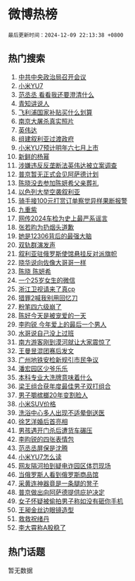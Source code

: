# 微博热榜

`最后更新时间：2024-12-09 22:13:38 +0800`

## 热门搜索

1. [中共中央政治局召开会议](https://m.weibo.cn/search?containerid=100103type%3D1%26t%3D10%26q%3D%23%E4%B8%AD%E5%85%B1%E4%B8%AD%E5%A4%AE%E6%94%BF%E6%B2%BB%E5%B1%80%E5%8F%AC%E5%BC%80%E4%BC%9A%E8%AE%AE%23&stream_entry_id=51&isnewpage=1&extparam=seat%3D1%26q%3D%2523%25E4%25B8%25AD%25E5%2585%25B1%25E4%25B8%25AD%25E5%25A4%25AE%25E6%2594%25BF%25E6%25B2%25BB%25E5%25B1%2580%25E5%258F%25AC%25E5%25BC%2580%25E4%25BC%259A%25E8%25AE%25AE%2523%26dgr%3D0%26filter_type%3Drealtimehot%26stream_entry_id%3D51%26c_type%3D51%26pos%3D0%26cate%3D10103%26display_time%3D1733753617%26pre_seqid%3D173375361730902219204127)
1. [小米YU7](https://m.weibo.cn/search?containerid=100103type%3D1%26t%3D10%26q%3D%E5%B0%8F%E7%B1%B3YU7&stream_entry_id=31&isnewpage=1&extparam=seat%3D1%26q%3D%25E5%25B0%258F%25E7%25B1%25B3YU7%26dgr%3D0%26filter_type%3Drealtimehot%26c_type%3D31%26cate%3D5001%26realpos%3D1%26flag%3D2%26stream_entry_id%3D31%26lcate%3D5001%26band_rank%3D1%26pos%3D0%26display_time%3D1733753617%26pre_seqid%3D173375361730902219204127)
1. [范丞丞 看看我还要澄清什么](https://m.weibo.cn/search?containerid=100103type%3D1%26t%3D10%26q%3D%E8%8C%83%E4%B8%9E%E4%B8%9E+%E7%9C%8B%E7%9C%8B%E6%88%91%E8%BF%98%E8%A6%81%E6%BE%84%E6%B8%85%E4%BB%80%E4%B9%88&stream_entry_id=31&isnewpage=1&extparam=seat%3D1%26q%3D%25E8%258C%2583%25E4%25B8%259E%25E4%25B8%259E%2520%25E7%259C%258B%25E7%259C%258B%25E6%2588%2591%25E8%25BF%2598%25E8%25A6%2581%25E6%25BE%2584%25E6%25B8%2585%25E4%25BB%2580%25E4%25B9%2588%26dgr%3D0%26filter_type%3Drealtimehot%26c_type%3D31%26cate%3D5001%26realpos%3D2%26flag%3D1%26stream_entry_id%3D31%26lcate%3D5001%26band_rank%3D2%26pos%3D1%26display_time%3D1733753617%26pre_seqid%3D173375361730902219204127)
1. [青知讲说人](https://m.weibo.cn/search?containerid=100103type%3D1%26t%3D10%26q%3D%23%E9%9D%92%E7%9F%A5%E8%AE%B2%E8%AF%B4%E4%BA%BA%23&stream_entry_id=31&isnewpage=1&extparam=seat%3D1%26q%3D%2523%25E9%259D%2592%25E7%259F%25A5%25E8%25AE%25B2%25E8%25AF%25B4%25E4%25BA%25BA%2523%26dgr%3D0%26filter_type%3Drealtimehot%26c_type%3D31%26cate%3D5001%26realpos%3D3%26flag%3D0%26stream_entry_id%3D31%26lcate%3D5001%26band_rank%3D3%26pos%3D2%26display_time%3D1733753617%26pre_seqid%3D173375361730902219204127)
1. [飞利浦国家补贴买什么划算](https://m.weibo.cn/search?containerid=100103type%3D1%26t%3D10%26q%3D%23%E9%A3%9E%E5%88%A9%E6%B5%A6%E5%9B%BD%E5%AE%B6%E8%A1%A5%E8%B4%B4%E4%B9%B0%E4%BB%80%E4%B9%88%E5%88%92%E7%AE%97%23&stream_entry_id=31&isnewpage=1&extparam=seat%3D1%26q%3D%2523%25E9%25A3%259E%25E5%2588%25A9%25E6%25B5%25A6%25E5%259B%25BD%25E5%25AE%25B6%25E8%25A1%25A5%25E8%25B4%25B4%25E4%25B9%25B0%25E4%25BB%2580%25E4%25B9%2588%25E5%2588%2592%25E7%25AE%2597%2523%26is_ad_pos%3D1%26adid%3D267579%26c_type%3D31%26cate%3D5001%26topic_ad%3D1%26band_rank%3D4%26lcate%3D5001%26stream_entry_id%3D31%26dgr%3D0%26pos%3D3%26filter_type%3Drealtimehot%26display_time%3D1733753617%26pre_seqid%3D173375361730902219204127)
1. [南京大屠杀真实照片](https://m.weibo.cn/search?containerid=100103type%3D1%26t%3D10%26q%3D%23%E5%8D%97%E4%BA%AC%E5%A4%A7%E5%B1%A0%E6%9D%80%E7%9C%9F%E5%AE%9E%E7%85%A7%E7%89%87%23&stream_entry_id=31&isnewpage=1&extparam=seat%3D1%26q%3D%2523%25E5%258D%2597%25E4%25BA%25AC%25E5%25A4%25A7%25E5%25B1%25A0%25E6%259D%2580%25E7%259C%259F%25E5%25AE%259E%25E7%2585%25A7%25E7%2589%2587%2523%26dgr%3D0%26filter_type%3Drealtimehot%26c_type%3D31%26cate%3D5001%26realpos%3D4%26flag%3D0%26stream_entry_id%3D31%26lcate%3D5001%26band_rank%3D4%26pos%3D4%26display_time%3D1733753617%26pre_seqid%3D173375361730902219204127)
1. [英伟达](https://m.weibo.cn/search?containerid=100103type%3D1%26t%3D10%26q%3D%E8%8B%B1%E4%BC%9F%E8%BE%BE&stream_entry_id=31&isnewpage=1&extparam=seat%3D1%26q%3D%25E8%258B%25B1%25E4%25BC%259F%25E8%25BE%25BE%26dgr%3D0%26filter_type%3Drealtimehot%26c_type%3D31%26cate%3D5001%26realpos%3D5%26flag%3D0%26stream_entry_id%3D31%26lcate%3D5001%26band_rank%3D5%26pos%3D5%26display_time%3D1733753617%26pre_seqid%3D173375361730902219204127)
1. [组建叙利亚过渡政府](https://m.weibo.cn/search?containerid=100103type%3D1%26t%3D10%26q%3D%23%E7%BB%84%E5%BB%BA%E5%8F%99%E5%88%A9%E4%BA%9A%E8%BF%87%E6%B8%A1%E6%94%BF%E5%BA%9C%23&stream_entry_id=31&isnewpage=1&extparam=seat%3D1%26q%3D%2523%25E7%25BB%2584%25E5%25BB%25BA%25E5%258F%2599%25E5%2588%25A9%25E4%25BA%259A%25E8%25BF%2587%25E6%25B8%25A1%25E6%2594%25BF%25E5%25BA%259C%2523%26dgr%3D0%26filter_type%3Drealtimehot%26c_type%3D31%26cate%3D5001%26realpos%3D6%26flag%3D1%26stream_entry_id%3D31%26lcate%3D5001%26band_rank%3D6%26pos%3D6%26display_time%3D1733753617%26pre_seqid%3D173375361730902219204127)
1. [小米YU7预计明年六七月上市](https://m.weibo.cn/search?containerid=100103type%3D1%26t%3D10%26q%3D%23%E5%B0%8F%E7%B1%B3YU7%E9%A2%84%E8%AE%A1%E6%98%8E%E5%B9%B4%E5%85%AD%E4%B8%83%E6%9C%88%E4%B8%8A%E5%B8%82%23&stream_entry_id=31&isnewpage=1&extparam=seat%3D1%26q%3D%2523%25E5%25B0%258F%25E7%25B1%25B3YU7%25E9%25A2%2584%25E8%25AE%25A1%25E6%2598%258E%25E5%25B9%25B4%25E5%2585%25AD%25E4%25B8%2583%25E6%259C%2588%25E4%25B8%258A%25E5%25B8%2582%2523%26dgr%3D0%26filter_type%3Drealtimehot%26c_type%3D31%26cate%3D5001%26realpos%3D7%26flag%3D0%26stream_entry_id%3D31%26lcate%3D5001%26band_rank%3D7%26pos%3D7%26display_time%3D1733753617%26pre_seqid%3D173375361730902219204127)
1. [新鲜的杨幂](https://m.weibo.cn/search?containerid=100103type%3D1%26t%3D10%26q%3D%23%E6%96%B0%E9%B2%9C%E7%9A%84%E6%9D%A8%E5%B9%82%23&stream_entry_id=31&isnewpage=1&extparam=seat%3D1%26q%3D%2523%25E6%2596%25B0%25E9%25B2%259C%25E7%259A%2584%25E6%259D%25A8%25E5%25B9%2582%2523%26dgr%3D0%26filter_type%3Drealtimehot%26c_type%3D31%26cate%3D5001%26realpos%3D8%26flag%3D1%26stream_entry_id%3D31%26lcate%3D5001%26band_rank%3D8%26pos%3D8%26display_time%3D1733753617%26pre_seqid%3D173375361730902219204127)
1. [涉嫌违反反垄断法英伟达被立案调查](https://m.weibo.cn/search?containerid=100103type%3D1%26t%3D10%26q%3D%23%E6%B6%89%E5%AB%8C%E8%BF%9D%E5%8F%8D%E5%8F%8D%E5%9E%84%E6%96%AD%E6%B3%95%E8%8B%B1%E4%BC%9F%E8%BE%BE%E8%A2%AB%E7%AB%8B%E6%A1%88%E8%B0%83%E6%9F%A5%23&stream_entry_id=31&isnewpage=1&extparam=seat%3D1%26q%3D%2523%25E6%25B6%2589%25E5%25AB%258C%25E8%25BF%259D%25E5%258F%258D%25E5%258F%258D%25E5%259E%2584%25E6%2596%25AD%25E6%25B3%2595%25E8%258B%25B1%25E4%25BC%259F%25E8%25BE%25BE%25E8%25A2%25AB%25E7%25AB%258B%25E6%25A1%2588%25E8%25B0%2583%25E6%259F%25A5%2523%26dgr%3D0%26filter_type%3Drealtimehot%26c_type%3D31%26cate%3D5001%26realpos%3D9%26flag%3D0%26stream_entry_id%3D31%26lcate%3D5001%26band_rank%3D9%26pos%3D9%26display_time%3D1733753617%26pre_seqid%3D173375361730902219204127)
1. [普京暂无正式会见阿萨德计划](https://m.weibo.cn/search?containerid=100103type%3D1%26t%3D10%26q%3D%23%E6%99%AE%E4%BA%AC%E6%9A%82%E6%97%A0%E6%AD%A3%E5%BC%8F%E4%BC%9A%E8%A7%81%E9%98%BF%E8%90%A8%E5%BE%B7%E8%AE%A1%E5%88%92%23&stream_entry_id=31&isnewpage=1&extparam=seat%3D1%26q%3D%2523%25E6%2599%25AE%25E4%25BA%25AC%25E6%259A%2582%25E6%2597%25A0%25E6%25AD%25A3%25E5%25BC%258F%25E4%25BC%259A%25E8%25A7%2581%25E9%2598%25BF%25E8%2590%25A8%25E5%25BE%25B7%25E8%25AE%25A1%25E5%2588%2592%2523%26dgr%3D0%26filter_type%3Drealtimehot%26c_type%3D31%26cate%3D5001%26realpos%3D10%26flag%3D1%26stream_entry_id%3D31%26lcate%3D5001%26band_rank%3D10%26pos%3D10%26display_time%3D1733753617%26pre_seqid%3D173375361730902219204127)
1. [陈晓没去参加陈妍希父亲葬礼](https://m.weibo.cn/search?containerid=100103type%3D1%26t%3D10%26q%3D%23%E9%99%88%E6%99%93%E6%B2%A1%E5%8E%BB%E5%8F%82%E5%8A%A0%E9%99%88%E5%A6%8D%E5%B8%8C%E7%88%B6%E4%BA%B2%E8%91%AC%E7%A4%BC%23&stream_entry_id=31&isnewpage=1&extparam=seat%3D1%26q%3D%2523%25E9%2599%2588%25E6%2599%2593%25E6%25B2%25A1%25E5%258E%25BB%25E5%258F%2582%25E5%258A%25A0%25E9%2599%2588%25E5%25A6%258D%25E5%25B8%258C%25E7%2588%25B6%25E4%25BA%25B2%25E8%2591%25AC%25E7%25A4%25BC%2523%26dgr%3D0%26filter_type%3Drealtimehot%26c_type%3D31%26cate%3D5001%26realpos%3D11%26flag%3D2%26stream_entry_id%3D31%26lcate%3D5001%26band_rank%3D11%26pos%3D11%26display_time%3D1733753617%26pre_seqid%3D173375361730902219204127)
1. [以色列大举空袭叙利亚](https://m.weibo.cn/search?containerid=100103type%3D1%26t%3D10%26q%3D%23%E4%BB%A5%E8%89%B2%E5%88%97%E5%A4%A7%E4%B8%BE%E7%A9%BA%E8%A2%AD%E5%8F%99%E5%88%A9%E4%BA%9A%23&stream_entry_id=31&isnewpage=1&extparam=seat%3D1%26q%3D%2523%25E4%25BB%25A5%25E8%2589%25B2%25E5%2588%2597%25E5%25A4%25A7%25E4%25B8%25BE%25E7%25A9%25BA%25E8%25A2%25AD%25E5%258F%2599%25E5%2588%25A9%25E4%25BA%259A%2523%26dgr%3D0%26filter_type%3Drealtimehot%26c_type%3D31%26cate%3D5001%26realpos%3D12%26flag%3D1%26stream_entry_id%3D31%26lcate%3D5001%26band_rank%3D12%26pos%3D12%26display_time%3D1733753617%26pre_seqid%3D173375361730902219204127)
1. [骑手接100元打赏订单察觉异样果断报警](https://m.weibo.cn/search?containerid=100103type%3D1%26t%3D10%26q%3D%23%E9%AA%91%E6%89%8B%E6%8E%A5100%E5%85%83%E6%89%93%E8%B5%8F%E8%AE%A2%E5%8D%95%E5%AF%9F%E8%A7%89%E5%BC%82%E6%A0%B7%E6%9E%9C%E6%96%AD%E6%8A%A5%E8%AD%A6%23&stream_entry_id=31&isnewpage=1&extparam=seat%3D1%26q%3D%2523%25E9%25AA%2591%25E6%2589%258B%25E6%258E%25A5100%25E5%2585%2583%25E6%2589%2593%25E8%25B5%258F%25E8%25AE%25A2%25E5%258D%2595%25E5%25AF%259F%25E8%25A7%2589%25E5%25BC%2582%25E6%25A0%25B7%25E6%259E%259C%25E6%2596%25AD%25E6%258A%25A5%25E8%25AD%25A6%2523%26dgr%3D0%26filter_type%3Drealtimehot%26c_type%3D31%26cate%3D5001%26realpos%3D13%26flag%3D0%26stream_entry_id%3D31%26lcate%3D5001%26band_rank%3D13%26pos%3D13%26display_time%3D1733753617%26pre_seqid%3D173375361730902219204127)
1. [九重紫](https://m.weibo.cn/search?containerid=100103type%3D1%26t%3D10%26q%3D%E4%B9%9D%E9%87%8D%E7%B4%AB&stream_entry_id=31&isnewpage=1&extparam=seat%3D1%26q%3D%25E4%25B9%259D%25E9%2587%258D%25E7%25B4%25AB%26dgr%3D0%26filter_type%3Drealtimehot%26c_type%3D31%26cate%3D5001%26realpos%3D14%26flag%3D0%26stream_entry_id%3D31%26lcate%3D5001%26band_rank%3D14%26pos%3D14%26display_time%3D1733753617%26pre_seqid%3D173375361730902219204127)
1. [网传2024车检为史上最严系谣言](https://m.weibo.cn/search?containerid=100103type%3D1%26t%3D10%26q%3D%23%E7%BD%91%E4%BC%A02024%E8%BD%A6%E6%A3%80%E4%B8%BA%E5%8F%B2%E4%B8%8A%E6%9C%80%E4%B8%A5%E7%B3%BB%E8%B0%A3%E8%A8%80%23&stream_entry_id=31&isnewpage=1&extparam=seat%3D1%26q%3D%2523%25E7%25BD%2591%25E4%25BC%25A02024%25E8%25BD%25A6%25E6%25A3%2580%25E4%25B8%25BA%25E5%258F%25B2%25E4%25B8%258A%25E6%259C%2580%25E4%25B8%25A5%25E7%25B3%25BB%25E8%25B0%25A3%25E8%25A8%2580%2523%26dgr%3D0%26filter_type%3Drealtimehot%26c_type%3D31%26cate%3D5001%26realpos%3D15%26flag%3D1%26stream_entry_id%3D31%26lcate%3D5001%26band_rank%3D15%26pos%3D15%26display_time%3D1733753617%26pre_seqid%3D173375361730902219204127)
1. [张若昀为扔烟头道歉](https://m.weibo.cn/search?containerid=100103type%3D1%26t%3D10%26q%3D%23%E5%BC%A0%E8%8B%A5%E6%98%80%E4%B8%BA%E6%89%94%E7%83%9F%E5%A4%B4%E9%81%93%E6%AD%89%23&stream_entry_id=31&isnewpage=1&extparam=seat%3D1%26q%3D%2523%25E5%25BC%25A0%25E8%258B%25A5%25E6%2598%2580%25E4%25B8%25BA%25E6%2589%2594%25E7%2583%259F%25E5%25A4%25B4%25E9%2581%2593%25E6%25AD%2589%2523%26dgr%3D0%26filter_type%3Drealtimehot%26c_type%3D31%26cate%3D5001%26realpos%3D16%26flag%3D0%26stream_entry_id%3D31%26lcate%3D5001%26band_rank%3D16%26pos%3D16%26display_time%3D1733753617%26pre_seqid%3D173375361730902219204127)
1. [她是12306背后的最强大脑](https://m.weibo.cn/search?containerid=100103type%3D1%26t%3D10%26q%3D%23%E5%A5%B9%E6%98%AF12306%E8%83%8C%E5%90%8E%E7%9A%84%E6%9C%80%E5%BC%BA%E5%A4%A7%E8%84%91%23&stream_entry_id=31&isnewpage=1&extparam=seat%3D1%26q%3D%2523%25E5%25A5%25B9%25E6%2598%25AF12306%25E8%2583%258C%25E5%2590%258E%25E7%259A%2584%25E6%259C%2580%25E5%25BC%25BA%25E5%25A4%25A7%25E8%2584%2591%2523%26dgr%3D0%26filter_type%3Drealtimehot%26c_type%3D31%26cate%3D5001%26realpos%3D17%26flag%3D1%26stream_entry_id%3D31%26lcate%3D5001%26band_rank%3D17%26pos%3D17%26display_time%3D1733753617%26pre_seqid%3D173375361730902219204127)
1. [双轨群演发声](https://m.weibo.cn/search?containerid=100103type%3D1%26t%3D10%26q%3D%23%E5%8F%8C%E8%BD%A8%E7%BE%A4%E6%BC%94%E5%8F%91%E5%A3%B0%23&stream_entry_id=31&isnewpage=1&extparam=seat%3D1%26q%3D%2523%25E5%258F%258C%25E8%25BD%25A8%25E7%25BE%25A4%25E6%25BC%2594%25E5%258F%2591%25E5%25A3%25B0%2523%26dgr%3D0%26filter_type%3Drealtimehot%26c_type%3D31%26cate%3D5001%26realpos%3D18%26flag%3D0%26stream_entry_id%3D31%26lcate%3D5001%26band_rank%3D18%26pos%3D18%26display_time%3D1733753617%26pre_seqid%3D173375361730902219204127)
1. [叙利亚驻俄罗斯使馆悬挂反对派旗帜](https://m.weibo.cn/search?containerid=100103type%3D1%26t%3D10%26q%3D%23%E5%8F%99%E5%88%A9%E4%BA%9A%E9%A9%BB%E4%BF%84%E7%BD%97%E6%96%AF%E4%BD%BF%E9%A6%86%E6%82%AC%E6%8C%82%E5%8F%8D%E5%AF%B9%E6%B4%BE%E6%97%97%E5%B8%9C%23&stream_entry_id=31&isnewpage=1&extparam=seat%3D1%26q%3D%2523%25E5%258F%2599%25E5%2588%25A9%25E4%25BA%259A%25E9%25A9%25BB%25E4%25BF%2584%25E7%25BD%2597%25E6%2596%25AF%25E4%25BD%25BF%25E9%25A6%2586%25E6%2582%25AC%25E6%258C%2582%25E5%258F%258D%25E5%25AF%25B9%25E6%25B4%25BE%25E6%2597%2597%25E5%25B8%259C%2523%26dgr%3D0%26filter_type%3Drealtimehot%26c_type%3D31%26cate%3D5001%26realpos%3D19%26flag%3D1%26stream_entry_id%3D31%26lcate%3D5001%26band_rank%3D19%26pos%3D19%26display_time%3D1733753617%26pre_seqid%3D173375361730902219204127)
1. [晓华说向佐像大哥哥一样](https://m.weibo.cn/search?containerid=100103type%3D1%26t%3D10%26q%3D%23%E6%99%93%E5%8D%8E%E8%AF%B4%E5%90%91%E4%BD%90%E5%83%8F%E5%A4%A7%E5%93%A5%E5%93%A5%E4%B8%80%E6%A0%B7%23&stream_entry_id=31&isnewpage=1&extparam=seat%3D1%26q%3D%2523%25E6%2599%2593%25E5%258D%258E%25E8%25AF%25B4%25E5%2590%2591%25E4%25BD%2590%25E5%2583%258F%25E5%25A4%25A7%25E5%2593%25A5%25E5%2593%25A5%25E4%25B8%2580%25E6%25A0%25B7%2523%26dgr%3D0%26filter_type%3Drealtimehot%26c_type%3D31%26cate%3D5001%26realpos%3D20%26flag%3D1%26stream_entry_id%3D31%26lcate%3D5001%26band_rank%3D20%26pos%3D20%26display_time%3D1733753617%26pre_seqid%3D173375361730902219204127)
1. [陈晓 陈妍希](https://m.weibo.cn/search?containerid=100103type%3D1%26t%3D10%26q%3D%E9%99%88%E6%99%93+%E9%99%88%E5%A6%8D%E5%B8%8C&stream_entry_id=31&isnewpage=1&extparam=seat%3D1%26q%3D%25E9%2599%2588%25E6%2599%2593%2520%25E9%2599%2588%25E5%25A6%258D%25E5%25B8%258C%26dgr%3D0%26filter_type%3Drealtimehot%26c_type%3D31%26cate%3D5001%26realpos%3D21%26flag%3D2%26stream_entry_id%3D31%26lcate%3D5001%26band_rank%3D21%26pos%3D21%26display_time%3D1733753617%26pre_seqid%3D173375361730902219204127)
1. [一个25岁女生的微信](https://m.weibo.cn/search?containerid=100103type%3D1%26t%3D10%26q%3D%23%E4%B8%80%E4%B8%AA25%E5%B2%81%E5%A5%B3%E7%94%9F%E7%9A%84%E5%BE%AE%E4%BF%A1%23&stream_entry_id=31&isnewpage=1&extparam=seat%3D1%26q%3D%2523%25E4%25B8%2580%25E4%25B8%25AA25%25E5%25B2%2581%25E5%25A5%25B3%25E7%2594%259F%25E7%259A%2584%25E5%25BE%25AE%25E4%25BF%25A1%2523%26dgr%3D0%26filter_type%3Drealtimehot%26c_type%3D31%26cate%3D5001%26realpos%3D22%26flag%3D1%26stream_entry_id%3D31%26lcate%3D5001%26band_rank%3D22%26pos%3D22%26display_time%3D1733753617%26pre_seqid%3D173375361730902219204127)
1. [浙江卫视请来了真cp](https://m.weibo.cn/search?containerid=100103type%3D1%26t%3D10%26q%3D%E6%B5%99%E6%B1%9F%E5%8D%AB%E8%A7%86%E8%AF%B7%E6%9D%A5%E4%BA%86%E7%9C%9Fcp&stream_entry_id=31&isnewpage=1&extparam=seat%3D1%26q%3D%25E6%25B5%2599%25E6%25B1%259F%25E5%258D%25AB%25E8%25A7%2586%25E8%25AF%25B7%25E6%259D%25A5%25E4%25BA%2586%25E7%259C%259Fcp%26dgr%3D0%26filter_type%3Drealtimehot%26c_type%3D31%26cate%3D5001%26realpos%3D23%26flag%3D2%26stream_entry_id%3D31%26lcate%3D5001%26band_rank%3D23%26pos%3D23%26display_time%3D1733753617%26pre_seqid%3D173375361730902219204127)
1. [猎罪2喊我别用回忆刀](https://m.weibo.cn/search?containerid=100103type%3D1%26t%3D10%26q%3D%E7%8C%8E%E7%BD%AA2%E5%96%8A%E6%88%91%E5%88%AB%E7%94%A8%E5%9B%9E%E5%BF%86%E5%88%80&stream_entry_id=31&isnewpage=1&extparam=seat%3D1%26q%3D%25E7%258C%258E%25E7%25BD%25AA2%25E5%2596%258A%25E6%2588%2591%25E5%2588%25AB%25E7%2594%25A8%25E5%259B%259E%25E5%25BF%2586%25E5%2588%2580%26dgr%3D0%26filter_type%3Drealtimehot%26c_type%3D31%26cate%3D5001%26realpos%3D24%26flag%3D1%26stream_entry_id%3D31%26lcate%3D5001%26band_rank%3D24%26pos%3D24%26display_time%3D1733753617%26pre_seqid%3D173375361730902219204127)
1. [粉笔四六级崩了](https://m.weibo.cn/search?containerid=100103type%3D1%26t%3D10%26q%3D%E7%B2%89%E7%AC%94%E5%9B%9B%E5%85%AD%E7%BA%A7%E5%B4%A9%E4%BA%86&stream_entry_id=31&isnewpage=1&extparam=seat%3D1%26q%3D%25E7%25B2%2589%25E7%25AC%2594%25E5%259B%259B%25E5%2585%25AD%25E7%25BA%25A7%25E5%25B4%25A9%25E4%25BA%2586%26dgr%3D0%26filter_type%3Drealtimehot%26c_type%3D31%26cate%3D5001%26realpos%3D25%26flag%3D1%26stream_entry_id%3D31%26lcate%3D5001%26band_rank%3D25%26pos%3D25%26display_time%3D1733753617%26pre_seqid%3D173375361730902219204127)
1. [陈好今天是被宠爱的一天](https://m.weibo.cn/search?containerid=100103type%3D1%26t%3D10%26q%3D%23%E9%99%88%E5%A5%BD%E4%BB%8A%E5%A4%A9%E6%98%AF%E8%A2%AB%E5%AE%A0%E7%88%B1%E7%9A%84%E4%B8%80%E5%A4%A9%23&stream_entry_id=31&isnewpage=1&extparam=seat%3D1%26q%3D%2523%25E9%2599%2588%25E5%25A5%25BD%25E4%25BB%258A%25E5%25A4%25A9%25E6%2598%25AF%25E8%25A2%25AB%25E5%25AE%25A0%25E7%2588%25B1%25E7%259A%2584%25E4%25B8%2580%25E5%25A4%25A9%2523%26dgr%3D0%26filter_type%3Drealtimehot%26c_type%3D31%26cate%3D5001%26realpos%3D26%26flag%3D0%26stream_entry_id%3D31%26lcate%3D5001%26band_rank%3D26%26pos%3D26%26display_time%3D1733753617%26pre_seqid%3D173375361730902219204127)
1. [李昀锐 今年爱上的最后一个男人](https://m.weibo.cn/search?containerid=100103type%3D1%26t%3D10%26q%3D%E6%9D%8E%E6%98%80%E9%94%90+%E4%BB%8A%E5%B9%B4%E7%88%B1%E4%B8%8A%E7%9A%84%E6%9C%80%E5%90%8E%E4%B8%80%E4%B8%AA%E7%94%B7%E4%BA%BA&stream_entry_id=31&isnewpage=1&extparam=seat%3D1%26q%3D%25E6%259D%258E%25E6%2598%2580%25E9%2594%2590%2520%25E4%25BB%258A%25E5%25B9%25B4%25E7%2588%25B1%25E4%25B8%258A%25E7%259A%2584%25E6%259C%2580%25E5%2590%258E%25E4%25B8%2580%25E4%25B8%25AA%25E7%2594%25B7%25E4%25BA%25BA%26dgr%3D0%26filter_type%3Drealtimehot%26c_type%3D31%26cate%3D5001%26realpos%3D27%26flag%3D1%26stream_entry_id%3D31%26lcate%3D5001%26band_rank%3D27%26pos%3D27%26display_time%3D1733753617%26pre_seqid%3D173375361730902219204127)
1. [水哥说自己没上过班](https://m.weibo.cn/search?containerid=100103type%3D1%26t%3D10%26q%3D%E6%B0%B4%E5%93%A5%E8%AF%B4%E8%87%AA%E5%B7%B1%E6%B2%A1%E4%B8%8A%E8%BF%87%E7%8F%AD&stream_entry_id=31&isnewpage=1&extparam=seat%3D1%26q%3D%25E6%25B0%25B4%25E5%2593%25A5%25E8%25AF%25B4%25E8%2587%25AA%25E5%25B7%25B1%25E6%25B2%25A1%25E4%25B8%258A%25E8%25BF%2587%25E7%258F%25AD%26dgr%3D0%26filter_type%3Drealtimehot%26c_type%3D31%26cate%3D5001%26realpos%3D28%26flag%3D1%26stream_entry_id%3D31%26lcate%3D5001%26band_rank%3D28%26pos%3D28%26display_time%3D1733753617%26pre_seqid%3D173375361730902219204127)
1. [南方游客刚到漠河就让大家震惊了](https://m.weibo.cn/search?containerid=100103type%3D1%26t%3D10%26q%3D%23%E5%8D%97%E6%96%B9%E6%B8%B8%E5%AE%A2%E5%88%9A%E5%88%B0%E6%BC%A0%E6%B2%B3%E5%B0%B1%E8%AE%A9%E5%A4%A7%E5%AE%B6%E9%9C%87%E6%83%8A%E4%BA%86%23&stream_entry_id=31&isnewpage=1&extparam=seat%3D1%26q%3D%2523%25E5%258D%2597%25E6%2596%25B9%25E6%25B8%25B8%25E5%25AE%25A2%25E5%2588%259A%25E5%2588%25B0%25E6%25BC%25A0%25E6%25B2%25B3%25E5%25B0%25B1%25E8%25AE%25A9%25E5%25A4%25A7%25E5%25AE%25B6%25E9%259C%2587%25E6%2583%258A%25E4%25BA%2586%2523%26dgr%3D0%26filter_type%3Drealtimehot%26c_type%3D31%26cate%3D5001%26realpos%3D29%26flag%3D1%26stream_entry_id%3D31%26lcate%3D5001%26band_rank%3D29%26pos%3D29%26display_time%3D1733753617%26pre_seqid%3D173375361730902219204127)
1. [王曼昱混团赛后发文](https://m.weibo.cn/search?containerid=100103type%3D1%26t%3D10%26q%3D%23%E7%8E%8B%E6%9B%BC%E6%98%B1%E6%B7%B7%E5%9B%A2%E8%B5%9B%E5%90%8E%E5%8F%91%E6%96%87%23&stream_entry_id=31&isnewpage=1&extparam=seat%3D1%26q%3D%2523%25E7%258E%258B%25E6%259B%25BC%25E6%2598%25B1%25E6%25B7%25B7%25E5%259B%25A2%25E8%25B5%259B%25E5%2590%258E%25E5%258F%2591%25E6%2596%2587%2523%26dgr%3D0%26filter_type%3Drealtimehot%26c_type%3D31%26cate%3D5001%26realpos%3D30%26flag%3D0%26stream_entry_id%3D31%26lcate%3D5001%26band_rank%3D30%26pos%3D30%26display_time%3D1733753617%26pre_seqid%3D173375361730902219204127)
1. [广州地铁安检新规引市民争议](https://m.weibo.cn/search?containerid=100103type%3D1%26t%3D10%26q%3D%23%E5%B9%BF%E5%B7%9E%E5%9C%B0%E9%93%81%E5%AE%89%E6%A3%80%E6%96%B0%E8%A7%84%E5%BC%95%E5%B8%82%E6%B0%91%E4%BA%89%E8%AE%AE%23&stream_entry_id=31&isnewpage=1&extparam=seat%3D1%26q%3D%2523%25E5%25B9%25BF%25E5%25B7%259E%25E5%259C%25B0%25E9%2593%2581%25E5%25AE%2589%25E6%25A3%2580%25E6%2596%25B0%25E8%25A7%2584%25E5%25BC%2595%25E5%25B8%2582%25E6%25B0%2591%25E4%25BA%2589%25E8%25AE%25AE%2523%26dgr%3D0%26filter_type%3Drealtimehot%26c_type%3D31%26cate%3D5001%26realpos%3D31%26flag%3D0%26stream_entry_id%3D31%26lcate%3D5001%26band_rank%3D31%26pos%3D31%26display_time%3D1733753617%26pre_seqid%3D173375361730902219204127)
1. [潘宏园区少爷乐乐](https://m.weibo.cn/search?containerid=100103type%3D1%26t%3D10%26q%3D%E6%BD%98%E5%AE%8F%E5%9B%AD%E5%8C%BA%E5%B0%91%E7%88%B7%E4%B9%90%E4%B9%90&stream_entry_id=31&isnewpage=1&extparam=seat%3D1%26q%3D%25E6%25BD%2598%25E5%25AE%258F%25E5%259B%25AD%25E5%258C%25BA%25E5%25B0%2591%25E7%2588%25B7%25E4%25B9%2590%25E4%25B9%2590%26dgr%3D0%26filter_type%3Drealtimehot%26c_type%3D31%26cate%3D5001%26realpos%3D32%26flag%3D1%26stream_entry_id%3D31%26lcate%3D5001%26band_rank%3D32%26pos%3D32%26display_time%3D1733753617%26pre_seqid%3D173375361730902219204127)
1. [本科专业大洗牌意味着什么](https://m.weibo.cn/search?containerid=100103type%3D1%26t%3D10%26q%3D%23%E6%9C%AC%E7%A7%91%E4%B8%93%E4%B8%9A%E5%A4%A7%E6%B4%97%E7%89%8C%E6%84%8F%E5%91%B3%E7%9D%80%E4%BB%80%E4%B9%88%23&stream_entry_id=31&isnewpage=1&extparam=seat%3D1%26q%3D%2523%25E6%259C%25AC%25E7%25A7%2591%25E4%25B8%2593%25E4%25B8%259A%25E5%25A4%25A7%25E6%25B4%2597%25E7%2589%258C%25E6%2584%258F%25E5%2591%25B3%25E7%259D%2580%25E4%25BB%2580%25E4%25B9%2588%2523%26dgr%3D0%26filter_type%3Drealtimehot%26c_type%3D31%26cate%3D5001%26realpos%3D33%26flag%3D0%26stream_entry_id%3D31%26lcate%3D5001%26band_rank%3D33%26pos%3D33%26display_time%3D1733753617%26pre_seqid%3D173375361730902219204127)
1. [梁王组合获年度最佳男子双打组合](https://m.weibo.cn/search?containerid=100103type%3D1%26t%3D10%26q%3D%23%E6%A2%81%E7%8E%8B%E7%BB%84%E5%90%88%E8%8E%B7%E5%B9%B4%E5%BA%A6%E6%9C%80%E4%BD%B3%E7%94%B7%E5%AD%90%E5%8F%8C%E6%89%93%E7%BB%84%E5%90%88%23&stream_entry_id=31&isnewpage=1&extparam=seat%3D1%26q%3D%2523%25E6%25A2%2581%25E7%258E%258B%25E7%25BB%2584%25E5%2590%2588%25E8%258E%25B7%25E5%25B9%25B4%25E5%25BA%25A6%25E6%259C%2580%25E4%25BD%25B3%25E7%2594%25B7%25E5%25AD%2590%25E5%258F%258C%25E6%2589%2593%25E7%25BB%2584%25E5%2590%2588%2523%26dgr%3D0%26filter_type%3Drealtimehot%26c_type%3D31%26cate%3D5001%26realpos%3D34%26flag%3D1%26stream_entry_id%3D31%26lcate%3D5001%26band_rank%3D34%26pos%3D34%26display_time%3D1733753617%26pre_seqid%3D173375361730902219204127)
1. [男子嚼槟榔20年变割脸人](https://m.weibo.cn/search?containerid=100103type%3D1%26t%3D10%26q%3D%23%E7%94%B7%E5%AD%90%E5%9A%BC%E6%A7%9F%E6%A6%9420%E5%B9%B4%E5%8F%98%E5%89%B2%E8%84%B8%E4%BA%BA%23&stream_entry_id=31&isnewpage=1&extparam=seat%3D1%26q%3D%2523%25E7%2594%25B7%25E5%25AD%2590%25E5%259A%25BC%25E6%25A7%259F%25E6%25A6%259420%25E5%25B9%25B4%25E5%258F%2598%25E5%2589%25B2%25E8%2584%25B8%25E4%25BA%25BA%2523%26dgr%3D0%26filter_type%3Drealtimehot%26c_type%3D31%26cate%3D5001%26realpos%3D35%26flag%3D0%26stream_entry_id%3D31%26lcate%3D5001%26band_rank%3D35%26pos%3D35%26display_time%3D1733753617%26pre_seqid%3D173375361730902219204127)
1. [小米SUV价格](https://m.weibo.cn/search?containerid=100103type%3D1%26t%3D10%26q%3D%23%E5%B0%8F%E7%B1%B3SUV%E4%BB%B7%E6%A0%BC%23&stream_entry_id=31&isnewpage=1&extparam=seat%3D1%26q%3D%2523%25E5%25B0%258F%25E7%25B1%25B3SUV%25E4%25BB%25B7%25E6%25A0%25BC%2523%26dgr%3D0%26filter_type%3Drealtimehot%26c_type%3D31%26cate%3D5001%26realpos%3D36%26flag%3D1%26stream_entry_id%3D31%26lcate%3D5001%26band_rank%3D36%26pos%3D36%26display_time%3D1733753617%26pre_seqid%3D173375361730902219204127)
1. [洗浴中心多人出现不适晕倒送医](https://m.weibo.cn/search?containerid=100103type%3D1%26t%3D10%26q%3D%23%E6%B4%97%E6%B5%B4%E4%B8%AD%E5%BF%83%E5%A4%9A%E4%BA%BA%E5%87%BA%E7%8E%B0%E4%B8%8D%E9%80%82%E6%99%95%E5%80%92%E9%80%81%E5%8C%BB%23&stream_entry_id=31&isnewpage=1&extparam=seat%3D1%26q%3D%2523%25E6%25B4%2597%25E6%25B5%25B4%25E4%25B8%25AD%25E5%25BF%2583%25E5%25A4%259A%25E4%25BA%25BA%25E5%2587%25BA%25E7%258E%25B0%25E4%25B8%258D%25E9%2580%2582%25E6%2599%2595%25E5%2580%2592%25E9%2580%2581%25E5%258C%25BB%2523%26dgr%3D0%26filter_type%3Drealtimehot%26c_type%3D31%26cate%3D5001%26realpos%3D37%26flag%3D0%26stream_entry_id%3D31%26lcate%3D5001%26band_rank%3D37%26pos%3D37%26display_time%3D1733753617%26pre_seqid%3D173375361730902219204127)
1. [徐艺洋婚后首亮相](https://m.weibo.cn/search?containerid=100103type%3D1%26t%3D10%26q%3D%23%E5%BE%90%E8%89%BA%E6%B4%8B%E5%A9%9A%E5%90%8E%E9%A6%96%E4%BA%AE%E7%9B%B8%23&stream_entry_id=31&isnewpage=1&extparam=seat%3D1%26q%3D%2523%25E5%25BE%2590%25E8%2589%25BA%25E6%25B4%258B%25E5%25A9%259A%25E5%2590%258E%25E9%25A6%2596%25E4%25BA%25AE%25E7%259B%25B8%2523%26dgr%3D0%26filter_type%3Drealtimehot%26c_type%3D31%26cate%3D5001%26realpos%3D38%26flag%3D0%26stream_entry_id%3D31%26lcate%3D5001%26band_rank%3D38%26pos%3D38%26display_time%3D1733753617%26pre_seqid%3D173375361730902219204127)
1. [男孩遇开门杀后遭货车碾压](https://m.weibo.cn/search?containerid=100103type%3D1%26t%3D10%26q%3D%23%E7%94%B7%E5%AD%A9%E9%81%87%E5%BC%80%E9%97%A8%E6%9D%80%E5%90%8E%E9%81%AD%E8%B4%A7%E8%BD%A6%E7%A2%BE%E5%8E%8B%23&stream_entry_id=31&isnewpage=1&extparam=seat%3D1%26q%3D%2523%25E7%2594%25B7%25E5%25AD%25A9%25E9%2581%2587%25E5%25BC%2580%25E9%2597%25A8%25E6%259D%2580%25E5%2590%258E%25E9%2581%25AD%25E8%25B4%25A7%25E8%25BD%25A6%25E7%25A2%25BE%25E5%258E%258B%2523%26dgr%3D0%26filter_type%3Drealtimehot%26c_type%3D31%26cate%3D5001%26realpos%3D39%26flag%3D0%26stream_entry_id%3D31%26lcate%3D5001%26band_rank%3D39%26pos%3D39%26display_time%3D1733753617%26pre_seqid%3D173375361730902219204127)
1. [李昀锐的四张表情包](https://m.weibo.cn/search?containerid=100103type%3D1%26t%3D10%26q%3D%E6%9D%8E%E6%98%80%E9%94%90%E7%9A%84%E5%9B%9B%E5%BC%A0%E8%A1%A8%E6%83%85%E5%8C%85&stream_entry_id=31&isnewpage=1&extparam=seat%3D1%26q%3D%25E6%259D%258E%25E6%2598%2580%25E9%2594%2590%25E7%259A%2584%25E5%259B%259B%25E5%25BC%25A0%25E8%25A1%25A8%25E6%2583%2585%25E5%258C%2585%26dgr%3D0%26filter_type%3Drealtimehot%26c_type%3D31%26cate%3D5001%26realpos%3D40%26flag%3D1%26stream_entry_id%3D31%26lcate%3D5001%26band_rank%3D40%26pos%3D40%26display_time%3D1733753617%26pre_seqid%3D173375361730902219204127)
1. [范丞丞屏保是沈腾](https://m.weibo.cn/search?containerid=100103type%3D1%26t%3D10%26q%3D%23%E8%8C%83%E4%B8%9E%E4%B8%9E%E5%B1%8F%E4%BF%9D%E6%98%AF%E6%B2%88%E8%85%BE%23&stream_entry_id=31&isnewpage=1&extparam=seat%3D1%26q%3D%2523%25E8%258C%2583%25E4%25B8%259E%25E4%25B8%259E%25E5%25B1%258F%25E4%25BF%259D%25E6%2598%25AF%25E6%25B2%2588%25E8%2585%25BE%2523%26dgr%3D0%26filter_type%3Drealtimehot%26c_type%3D31%26cate%3D5001%26realpos%3D41%26flag%3D0%26stream_entry_id%3D31%26lcate%3D5001%26band_rank%3D41%26pos%3D41%26display_time%3D1733753617%26pre_seqid%3D173375361730902219204127)
1. [小米YU7怎么读](https://m.weibo.cn/search?containerid=100103type%3D1%26t%3D10%26q%3D%E5%B0%8F%E7%B1%B3YU7%E6%80%8E%E4%B9%88%E8%AF%BB&stream_entry_id=31&isnewpage=1&extparam=seat%3D1%26q%3D%25E5%25B0%258F%25E7%25B1%25B3YU7%25E6%2580%258E%25E4%25B9%2588%25E8%25AF%25BB%26dgr%3D0%26filter_type%3Drealtimehot%26c_type%3D31%26cate%3D5001%26realpos%3D42%26flag%3D1%26stream_entry_id%3D31%26lcate%3D5001%26band_rank%3D42%26pos%3D42%26display_time%3D1733753617%26pre_seqid%3D173375361730902219204127)
1. [网友隔河拍到疑电诈园区体罚现场](https://m.weibo.cn/search?containerid=100103type%3D1%26t%3D10%26q%3D%23%E7%BD%91%E5%8F%8B%E9%9A%94%E6%B2%B3%E6%8B%8D%E5%88%B0%E7%96%91%E7%94%B5%E8%AF%88%E5%9B%AD%E5%8C%BA%E4%BD%93%E7%BD%9A%E7%8E%B0%E5%9C%BA%23&stream_entry_id=31&isnewpage=1&extparam=seat%3D1%26q%3D%2523%25E7%25BD%2591%25E5%258F%258B%25E9%259A%2594%25E6%25B2%25B3%25E6%258B%258D%25E5%2588%25B0%25E7%2596%2591%25E7%2594%25B5%25E8%25AF%2588%25E5%259B%25AD%25E5%258C%25BA%25E4%25BD%2593%25E7%25BD%259A%25E7%258E%25B0%25E5%259C%25BA%2523%26dgr%3D0%26filter_type%3Drealtimehot%26c_type%3D31%26cate%3D5001%26realpos%3D43%26flag%3D1%26stream_entry_id%3D31%26lcate%3D5001%26band_rank%3D43%26pos%3D43%26display_time%3D1733753617%26pre_seqid%3D173375361730902219204127)
1. [当俄罗斯人看到俄罗斯商品馆](https://m.weibo.cn/search?containerid=100103type%3D1%26t%3D10%26q%3D%E5%BD%93%E4%BF%84%E7%BD%97%E6%96%AF%E4%BA%BA%E7%9C%8B%E5%88%B0%E4%BF%84%E7%BD%97%E6%96%AF%E5%95%86%E5%93%81%E9%A6%86&stream_entry_id=31&isnewpage=1&extparam=seat%3D1%26q%3D%25E5%25BD%2593%25E4%25BF%2584%25E7%25BD%2597%25E6%2596%25AF%25E4%25BA%25BA%25E7%259C%258B%25E5%2588%25B0%25E4%25BF%2584%25E7%25BD%2597%25E6%2596%25AF%25E5%2595%2586%25E5%2593%2581%25E9%25A6%2586%26dgr%3D0%26filter_type%3Drealtimehot%26c_type%3D31%26cate%3D5001%26realpos%3D44%26flag%3D1%26stream_entry_id%3D31%26lcate%3D5001%26band_rank%3D44%26pos%3D44%26display_time%3D1733753617%26pre_seqid%3D173375361730902219204127)
1. [采黄连神器竟是一条腿的凳子](https://m.weibo.cn/search?containerid=100103type%3D1%26t%3D10%26q%3D%23%E9%87%87%E9%BB%84%E8%BF%9E%E7%A5%9E%E5%99%A8%E7%AB%9F%E6%98%AF%E4%B8%80%E6%9D%A1%E8%85%BF%E7%9A%84%E5%87%B3%E5%AD%90%23&stream_entry_id=31&isnewpage=1&extparam=seat%3D1%26q%3D%2523%25E9%2587%2587%25E9%25BB%2584%25E8%25BF%259E%25E7%25A5%259E%25E5%2599%25A8%25E7%25AB%259F%25E6%2598%25AF%25E4%25B8%2580%25E6%259D%25A1%25E8%2585%25BF%25E7%259A%2584%25E5%2587%25B3%25E5%25AD%2590%2523%26dgr%3D0%26filter_type%3Drealtimehot%26c_type%3D31%26cate%3D5001%26realpos%3D45%26flag%3D1%26stream_entry_id%3D31%26lcate%3D5001%26band_rank%3D45%26pos%3D45%26display_time%3D1733753617%26pre_seqid%3D173375361730902219204127)
1. [普京做出向阿萨德提供庇护决定](https://m.weibo.cn/search?containerid=100103type%3D1%26t%3D10%26q%3D%23%E6%99%AE%E4%BA%AC%E5%81%9A%E5%87%BA%E5%90%91%E9%98%BF%E8%90%A8%E5%BE%B7%E6%8F%90%E4%BE%9B%E5%BA%87%E6%8A%A4%E5%86%B3%E5%AE%9A%23&stream_entry_id=31&isnewpage=1&extparam=seat%3D1%26q%3D%2523%25E6%2599%25AE%25E4%25BA%25AC%25E5%2581%259A%25E5%2587%25BA%25E5%2590%2591%25E9%2598%25BF%25E8%2590%25A8%25E5%25BE%25B7%25E6%258F%2590%25E4%25BE%259B%25E5%25BA%2587%25E6%258A%25A4%25E5%2586%25B3%25E5%25AE%259A%2523%26dgr%3D0%26filter_type%3Drealtimehot%26c_type%3D31%26cate%3D5001%26realpos%3D46%26flag%3D0%26stream_entry_id%3D31%26lcate%3D5001%26band_rank%3D46%26pos%3D46%26display_time%3D1733753617%26pre_seqid%3D173375361730902219204127)
1. [女子怀疑被偷拍男子称如没有砸你手机](https://m.weibo.cn/search?containerid=100103type%3D1%26t%3D10%26q%3D%23%E5%A5%B3%E5%AD%90%E6%80%80%E7%96%91%E8%A2%AB%E5%81%B7%E6%8B%8D%E7%94%B7%E5%AD%90%E7%A7%B0%E5%A6%82%E6%B2%A1%E6%9C%89%E7%A0%B8%E4%BD%A0%E6%89%8B%E6%9C%BA%23&stream_entry_id=31&isnewpage=1&extparam=seat%3D1%26q%3D%2523%25E5%25A5%25B3%25E5%25AD%2590%25E6%2580%2580%25E7%2596%2591%25E8%25A2%25AB%25E5%2581%25B7%25E6%258B%258D%25E7%2594%25B7%25E5%25AD%2590%25E7%25A7%25B0%25E5%25A6%2582%25E6%25B2%25A1%25E6%259C%2589%25E7%25A0%25B8%25E4%25BD%25A0%25E6%2589%258B%25E6%259C%25BA%2523%26dgr%3D0%26filter_type%3Drealtimehot%26c_type%3D31%26cate%3D5001%26realpos%3D47%26flag%3D0%26stream_entry_id%3D31%26lcate%3D5001%26band_rank%3D47%26pos%3D47%26display_time%3D1733753617%26pre_seqid%3D173375361730902219204127)
1. [王昶金丝边眼镜造型](https://m.weibo.cn/search?containerid=100103type%3D1%26t%3D10%26q%3D%23%E7%8E%8B%E6%98%B6%E9%87%91%E4%B8%9D%E8%BE%B9%E7%9C%BC%E9%95%9C%E9%80%A0%E5%9E%8B%23&stream_entry_id=31&isnewpage=1&extparam=seat%3D1%26q%3D%2523%25E7%258E%258B%25E6%2598%25B6%25E9%2587%2591%25E4%25B8%259D%25E8%25BE%25B9%25E7%259C%25BC%25E9%2595%259C%25E9%2580%25A0%25E5%259E%258B%2523%26dgr%3D0%26filter_type%3Drealtimehot%26c_type%3D31%26cate%3D5001%26realpos%3D48%26flag%3D0%26stream_entry_id%3D31%26lcate%3D5001%26band_rank%3D48%26pos%3D48%26display_time%3D1733753617%26pre_seqid%3D173375361730902219204127)
1. [救救祝绪丹](https://m.weibo.cn/search?containerid=100103type%3D1%26t%3D10%26q%3D%23%E6%95%91%E6%95%91%E7%A5%9D%E7%BB%AA%E4%B8%B9%23&stream_entry_id=31&isnewpage=1&extparam=seat%3D1%26q%3D%2523%25E6%2595%2591%25E6%2595%2591%25E7%25A5%259D%25E7%25BB%25AA%25E4%25B8%25B9%2523%26dgr%3D0%26filter_type%3Drealtimehot%26c_type%3D31%26cate%3D5001%26realpos%3D49%26flag%3D0%26stream_entry_id%3D31%26lcate%3D5001%26band_rank%3D49%26pos%3D49%26display_time%3D1733753617%26pre_seqid%3D173375361730902219204127)
1. [李大霄称A股稳了](https://m.weibo.cn/search?containerid=100103type%3D1%26t%3D10%26q%3D%23%E6%9D%8E%E5%A4%A7%E9%9C%84%E7%A7%B0A%E8%82%A1%E7%A8%B3%E4%BA%86%23&stream_entry_id=31&isnewpage=1&extparam=seat%3D1%26q%3D%2523%25E6%259D%258E%25E5%25A4%25A7%25E9%259C%2584%25E7%25A7%25B0A%25E8%2582%25A1%25E7%25A8%25B3%25E4%25BA%2586%2523%26dgr%3D0%26filter_type%3Drealtimehot%26c_type%3D31%26cate%3D5001%26realpos%3D50%26flag%3D1%26stream_entry_id%3D31%26lcate%3D5001%26band_rank%3D50%26pos%3D50%26display_time%3D1733753617%26pre_seqid%3D173375361730902219204127)

## 热门话题

暂无数据
